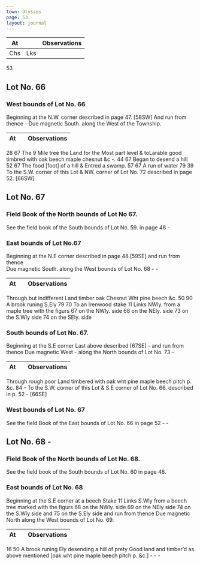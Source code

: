 ```yaml
---
town: Ulysses
page: 53
layout: journal
---
```


| At |    | Observations |
| -- | -- | ------------ |
| Chs | Lks | |

53
## Lot No. 66

### West bounds of Lot No. 66

Beginning at the N.W. corner  described in page 47. [58SW] And run from thence - Due magnetic South. along the West of the Township. 

| At |    | Observations |
| -- | -- | ------------ |
28  67  The 9 Mile tree the Land for the Most part level & toLarable good timbred 
with oak beech maple chesnut &c -.
44  67  Began to desend a hill
52  67  The food [foot] of a hill & Entred a swamp.
57  67  A run of water
79  39  To the S.W. corner of this Lot & NW. corner of Lot No. 72 described in page 52. 
[66SW]

## Lot No. 67

### Field Book of the North bounds of Lot No 67.

See the field book of the South bounds of Lot No. 59. in page 48 -

### East bounds of Lot No.67

Beginning at the N.E corner described in page 48.[59SE] and run from thence \
Due magnetic South. along the West bounds of Lot No. 68 - -

| At |    | Observations |
| -- | -- | ------------ |
Through but indifferent Land timber oak Chesnut Wht pine beech &c.
50  90  A brook runing S.Ely
79  70  To an Irenwood stake 11 Links NWly. from a maple tree with the figurs 67 on the 
NWly. side 68 on the NEly. side 73 on the S.Wly side 74 on the SEly. side

### South bounds of Lot No. 67.

Beginning at the S.E corner Last above described [67SE] - and run from thence Due magnetic West - along the North bounds of Lot No. 73 - 

| At |    | Observations |
| -- | -- | ------------ |
Through rough poor Land timbered with oak wht pine maple beech pitch p. &c.
84  -  To the S.W. corner of this Lot & S.E corner of Lot No. 66. described in p. 52 - 
[66SE]

### West bounds of Lot No. 67

See the field Book of the East bounds of Lot No. 66 in page 52 - -

## Lot No. 68 -

### Field Book of the North bounds of Lot No. 68.

See the field book of the South bounds of Lot No. 60 in page 48.

### East bounds of Lot No. 68

Beginning at the S.E corner at a beech Stake 11 Links S.Wly from a beech tree
marked with the figurs 68 on the NWly. side 69 on the NEly side 74 on the S.Wly side and 75 on the S.Ely side and run from thence Due magnetic North along the West bounds of Lot No. 69.

| At |    | Observations |
| -- | -- | ------------ |

16   50  A brook runing Ely desending a hill of prety Good land and timber’d as above 
mentioned [oak wht pine maple beech pitch p. &c.] - - -

